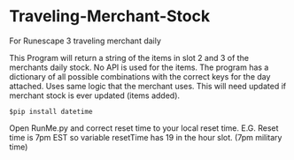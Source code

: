# Traveling-Merchant-Stock
For Runescape 3 traveling merchant daily

This Program will return a string of the items in slot 2 and 3 of the merchants daily stock. No API is used for the items. The program has a dictionary of all possible combinations with the correct keys for the day attached. Uses same logic that the merchant uses. This will need updated if merchant stock is ever updated (items added).

```$pip install datetime```

Open RunMe.py and correct reset time to your local reset time. E.G. Reset time is 7pm EST so variable resetTime has 19 in the hour slot. (7pm military time)
